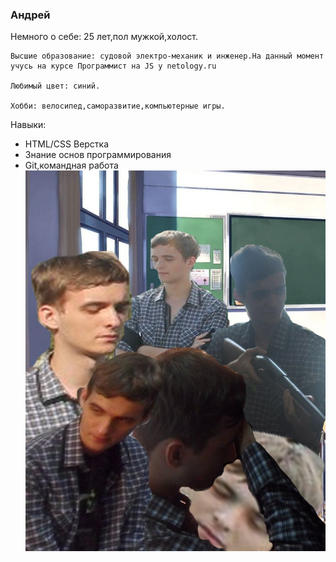 ### Андрей

Немного о себе:
    25 лет,пол мужкой,холост.

    Высшие образование: судовой электро-механик и инженер.На данный момент учусь на курсе Программист на JS у netology.ru
    
    Любимый цвет: синий.
    
    Хобби: велосипед,саморазвитие,компьютерные игры.

Навыки:
* HTML/CSS Верстка
* Знание основ программирования
* Git,командная работа
![alt text](img/M97pz1D5Hqw.jpg)
